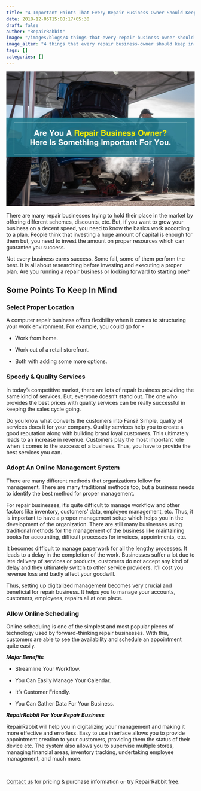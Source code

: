 ```yaml
---
title: "4 Important Points That Every Repair Business Owner Should Keep In Mind"
date: 2018-12-05T15:08:17+05:30
draft: false
auther: "RepairRabbit"
image: "/images/blogs/4-things-that-every-repair-business-owner-should-keep-in-mind-min.jpg"
image_alter: "4 things that every repair business-owner should keep in mind"
tags: []
categories: []
---
```


<img src="/images/blogs/4-things-that-every-repair-business-owner-should-keep-in-mind-min.jpg" alt="4 things that every repair business-owner should keep in mind" />

There are many repair businesses trying to hold their place in the market by offering different schemes, discounts, etc. But, if you want to grow your business on a decent speed, you need to know the basics work according to a plan. People think that investing a huge amount of capital is enough for them but, you need to invest the amount on proper resources which can guarantee you success.

Not every business earns success. Some fail, some of them perform the best. It is all about researching before investing and executing a proper plan. Are you running a repair business or looking forward to starting one? 

## Some Points To Keep In Mind

### Select Proper Location

A computer repair business offers flexibility when it comes to structuring your work environment. For example, you could go for - 

- Work from home.

- Work out of a retail storefront.

- Both with adding some more options.

### Speedy & Quality Services

In today’s competitive market, there are lots of repair business providing the same kind of services. But, everyone doesn’t stand out. The one who provides the best prices with quality services can be really successful in keeping the sales cycle going.

Do you know what converts the customers into Fans? Simple, quality of services does it for your company. Quality services help you to create a good reputation along with building brand loyal customers. This ultimately leads to an increase in revenue. Customers play the most important role when it comes to the success of a business. Thus, you have to provide the best services you can.

### Adopt An Online Management System

There are many different methods that organizations follow for management. There are many traditional methods too, but a business needs to identify the best method for proper management.

For repair businesses, it’s quite difficult to manage workflow and other factors like inventory, customers’ data, employee management, etc. Thus, it is important to have a proper management setup which helps you in the development of the organization. There are still many businesses using traditional methods for the management of the business like maintaining books for accounting, difficult processes for invoices, appointments, etc.

It becomes difficult to manage paperwork for all the lengthy processes. It leads to a delay in the completion of the work. Businesses suffer a lot due to late delivery of services or products, customers do not accept any kind of delay and they ultimately switch to other service providers. It’ll cost you revenue loss and badly affect your goodwill.

Thus, setting up digitalized management becomes very crucial and beneficial for repair business. It helps you to manage your accounts, customers, employees, repairs all at one place.

### Allow Online Scheduling

Online scheduling is one of the simplest and most popular pieces of technology used by forward-thinking repair businesses. With this, customers are able to see the availability and schedule an appointment quite easily.

___Major Benefits___

- Streamline Your Workflow.

- You Can Easily Manage Your Calendar.

- It’s Customer Friendly.

- You Can Gather Data For Your Business.

___RepairRabbit For Your Repair Business___

RepairRabbit will help you in digitalizing your management and making it more effective and errorless. Easy to use interface allows you to provide appointment creation to your customers, providing them the status of their device etc. The system also allows you to supervise multiple stores, managing financial areas, inventory tracking, undertaking employee management, and much more.

<br>

<a href="mailto:contact@repairrabbit.co?subject=Query of RepairRabbit" target="_blank">Contact us</a> for pricing & purchase information `or` try RepairRabbit <a href="https://demo.repairrabbit.co/admin" rel="noopener" target="_blank" title="RepairRabbit Demo">free</a>.


